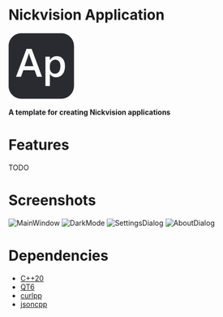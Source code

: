 # Nickvision Application
![icon](NickvisionApplication/Resources/icon.png)

 **A template for creating Nickvision applications**

# Features
TODO

# Screenshots
![MainWindow](https://user-images.githubusercontent.com/17648453/180349733-e9680a5c-ce47-413c-bb92-e2eea3938a63.png)
![DarkMode](https://user-images.githubusercontent.com/17648453/180349747-2afb8cef-0576-4e45-b687-313dbea010c7.png)
![SettingsDialog](https://user-images.githubusercontent.com/17648453/180349753-b11aaa49-68e1-4a73-b056-314f84cfca70.png)
![AboutDialog](https://user-images.githubusercontent.com/17648453/179667041-f5cdb24c-b45e-4a5a-b19b-26c314d8cc36.png)

# Dependencies
- [C++20](https://en.cppreference.com/w/cpp/20)
- [QT6](https://www.qt.io/product/qt6)
- [curlpp](http://www.curlpp.org/)
- [jsoncpp](https://github.com/open-source-parsers/jsoncpp)

